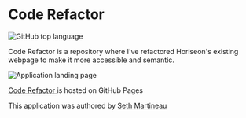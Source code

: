 # Code Refactor

![GitHub top language](https://img.shields.io/github/languages/top/slothings/code-refactor)

Code Refactor is a repository where I've refactored Horiseon's existing webpage to make it more accessible and semantic.

![Application landing page](/assets/images/digital-marketing-meeting.jpg/)

[Code Refactor ](https://slothings.github.io/code-refactor) is hosted on GitHub Pages

This application was authored by [Seth Martineau](https://github.com/slothings)